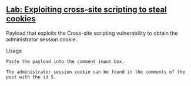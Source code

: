 ## [Lab: Exploiting cross-site scripting to steal cookies](https://portswigger.net/web-security/cross-site-scripting/exploiting/lab-stealing-cookies)

Payload that exploits the Cross-site scripting vulnerability to obtain the administrator session cookie.

Usage
```
Paste the payload into the comment input box.

The administrator session cookie can be found in the comments of the post with the id 5.
```
